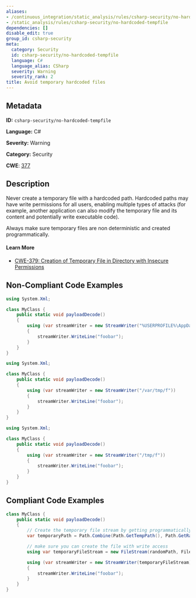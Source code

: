 ```yaml
---
aliases:
- /continuous_integration/static_analysis/rules/csharp-security/no-hardcoded-tempfile
- /static_analysis/rules/csharp-security/no-hardcoded-tempfile
dependencies: []
disable_edit: true
group_id: csharp-security
meta:
  category: Security
  id: csharp-security/no-hardcoded-tempfile
  language: C#
  language_alias: CSharp
  severity: Warning
  severity_rank: 2
title: Avoid temporary hardcoded files
---
```

<!--  SOURCED FROM https://github.com/DataDog/datadog-static-analyzer-rule-docs -->


## Metadata
**ID:** `csharp-security/no-hardcoded-tempfile`

**Language:** C#

**Severity:** Warning

**Category:** Security

**CWE**: [377](https://cwe.mitre.org/data/definitions/377.html)

## Description
Never create a temporary file with a hardcoded path. Hardcoded paths may have write permissions for all users, enabling multiple types of attacks (for example, another application can also modify the temporary file and its content and potentially write executable code).

Always make sure temporary files are non deterministic and created programmatically.

#### Learn More

 - [CWE-379: Creation of Temporary File in Directory with Insecure Permissions](https://cwe.mitre.org/data/definitions/379)

## Non-Compliant Code Examples
```csharp
using System.Xml;

class MyClass {
    public static void payloadDecode()
    {
        using (var streamWriter = new StreamWriter("%USERPROFILE%\AppData\Local\Temp\f"))
        {
            streamWriter.WriteLine("foobar");
        }
    }
}

```

```csharp
using System.Xml;

class MyClass {
    public static void payloadDecode()
    {
        using (var streamWriter = new StreamWriter("/var/tmp/f"))
        {
            streamWriter.WriteLine("foobar");
        }
    }
}

```

```csharp
using System.Xml;

class MyClass {
    public static void payloadDecode()
    {
        using (var streamWriter = new StreamWriter("/tmp/f"))
        {
            streamWriter.WriteLine("foobar");
        }
    }
}

```

## Compliant Code Examples
```csharp
class MyClass {
    public static void payloadDecode()
    {
        // Create the temporary file stream by getting programmatically a temporary path and filename
        var temporaryPath = Path.Combine(Path.GetTempPath(), Path.GetRandomFileName());

        // make sure you can create the file with write access
        using var temporaryFileStream = new FileStream(randomPath, FileMode.CreateNew, FileAccess.Write, FileShare.None, 4096, FileOptions.DeleteOnClose);

        using (var streamWriter = new StreamWriter(temporaryFileStream))
        {
            streamWriter.WriteLine("foobar");
        }
    }
}

```
